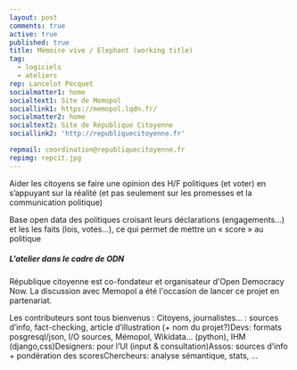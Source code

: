 ```yaml
---
layout: post
comments: true
active: true
published: true
title: Mémoire vive / Elephant (working title)
tag:
  - logiciels
  - ateliers
rep: Lancelot Pecquet
socialmatter1: home
socialtext1: Site de Memopol
sociallink1: https://memopol.lqdn.fr/
socialmatter2: home
socialtext2: Site de République Citoyenne
sociallink2: 'http://republiquecitoyenne.fr'

repmail: coordination@republiquecitoyenne.fr
repimg: repcit.jpg
---
```

Aider les citoyens se faire une opinion des H/F politiques (et voter) en s’appuyant sur la réalité (et pas seulement sur les promesses et la communication politique)
 
Base open data des politiques croisant leurs déclarations (engagements…) et les les faits (lois, votes…),
ce qui permet de mettre un  « score » au politique

##### L'atelier dans le cadre de ODN

République citoyenne est co-fondateur et organisateur d'Open Democracy Now. La discussion avec Memopol
a été l'occasion de lancer ce projet en partenariat.

Les contributeurs sont tous bienvenus :
Citoyens, journalistes… : sources d’info, fact-checking, article d’illustration (+ nom du projet?)Devs: formats posgresql/json, I/O sources, Mémopol, Wikidata… (python), IHM (django,css)Designers: pour l’UI (input & consultation)Assos: sources d’info + pondération des scoresChercheurs: analyse sémantique, stats, …

